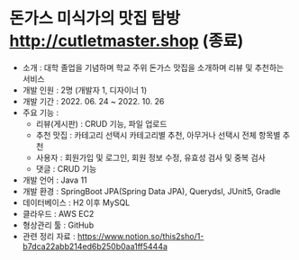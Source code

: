 # 돈가스 미식가의 맛집 탐방 http://cutletmaster.shop (종료)

- 소개 : 대학 졸업을 기념하며 학교 주위 돈가스 맛집을 소개하며 리뷰 및 추천하는 서비스
- 개발 인원 : 2명 (개발자 1, 디자이너 1)
- 개발 기간 : 2022. 06. 24 ~ 2022. 10. 26
- 주요 기능 :
    - 리뷰(게시판) : CRUD 기능, 파일 업로드
    - 추천 맛집 : 카테고리 선택시 카테고리별 추천, 아무거나 선택시 전체 항목별 추천
    - 사용자 : 회원가입 및 로그인, 회원 정보 수정, 유효성 검사 및 중복 검사
    - 댓글 : CRUD 기능
- 개발 언어 : Java 11
- 개발 환경 : SpringBoot JPA(Spring Data JPA), Querydsl, JUnit5, Gradle
- 데이터베이스 : H2 이후 MySQL
- 클라우드 : AWS EC2
- 형상관리 툴 : GitHub
- 관련 정리 자료 : https://www.notion.so/this2sho/1-b7dca22abb214ed6b250b0aa1ff5444a

